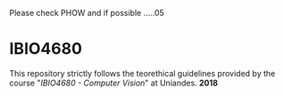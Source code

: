 Please check PHOW and if possible
.....05
# IBIO4680
This repository strictly follows the teorethical guidelines provided by the course "*IBIO4680 - Computer Vision*" at Uniandes. 
**2018**

